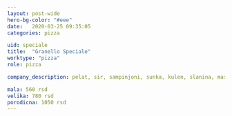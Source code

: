 ```yaml
---
layout: post-wide
hero-bg-color: "#eee"
date:   2020-03-25 09:35:05
categories: pizza

uid: speciale
title:  "Granello Speciale"
worktype: "pizza"
role: pizza

company_description: pelat, sir, sampinjoni, sunka, kulen, slanina, masline, suvi vrat, origano

mala: 560 rsd
velika: 780 rsd
porodicna: 1050 rsd
---
```

